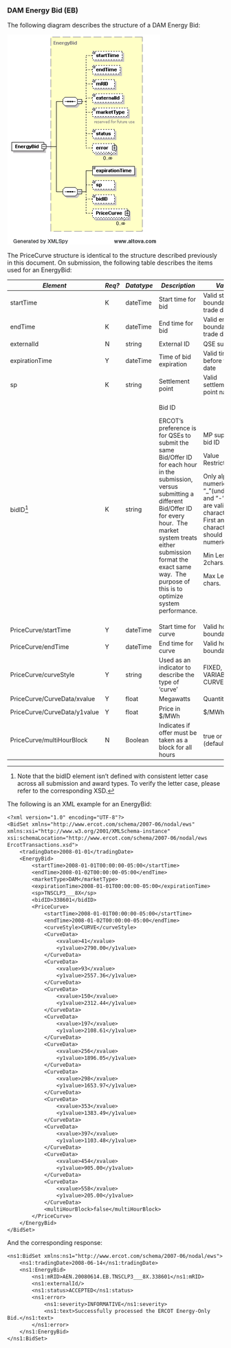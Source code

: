 ### DAM Energy Bid (EB)

The following diagram describes the structure of a DAM Energy Bid:

![DAM Energy Bid Structure](../Images/EnergyBid_Structure.png)

The PriceCurve structure is identical to the structure described
previously in this document. On submission, the following table
describes the items used for an EnergyBid:

<table style="width:100%;">
<colgroup>
<col style="width: 32%" />
<col style="width: 12%" />
<col style="width: 15%" />
<col style="width: 18%" />
<col style="width: 20%" />
</colgroup>
<thead>
<tr class="header">
<th><em>Element</em></th>
<th><em>Req?</em></th>
<th><em>Datatype</em></th>
<th><em>Description</em></th>
<th><em>Values</em></th>
</tr>
</thead>
<tbody>
<tr class="odd">
<td>startTime</td>
<td>K</td>
<td>dateTime</td>
<td>Start time for bid</td>
<td>Valid start hour boundary for trade date</td>
</tr>
<tr class="even">
<td>endTime</td>
<td>K</td>
<td>dateTime</td>
<td>End time for bid</td>
<td>Valid end hour boundary for trade date</td>
</tr>
<tr class="odd">
<td>externalId</td>
<td>N</td>
<td>string</td>
<td>External ID</td>
<td>QSE supplied</td>
</tr>
<tr class="even">
<td>expirationTime</td>
<td>Y</td>
<td>dateTime</td>
<td>Time of bid expiration</td>
<td>Valid time before trade date</td>
</tr>
<tr class="odd">
<td>sp</td>
<td>K</td>
<td>string</td>
<td>Settlement point</td>
<td>Valid settlement point name</td>
</tr>
<tr class="even">
<td>bidID<a href="#fn1" class="footnote-ref" id="fnref1"
role="doc-noteref"><sup>1</sup></a></td>
<td>K</td>
<td>string</td>
<td><p>Bid ID</p>
<p>ERCOT’s preference is for QSEs to submit the same Bid/Offer ID for
each hour in the submission, versus submitting a different Bid/Offer ID
for every hour.  The market system treats either submission format the
exact same way.  The purpose of this is to optimize system
performance.</p></td>
<td><p>MP supplied bid ID</p>
<p>Value Restrictions:</p>
<p>Only alpha numeric, “_”(underscore) and “-“(dash) are valid
characters. First and last character should be alpha numeric.</p>
<p>Min Length: 2chars.</p>
<p>Max Length: 12 chars.</p></td>
</tr>
<tr class="odd">
<td>PriceCurve/startTime</td>
<td>Y</td>
<td>dateTime</td>
<td>Start time for curve</td>
<td>Valid hour boundary</td>
</tr>
<tr class="even">
<td>PriceCurve/endTime</td>
<td>Y</td>
<td>dateTime</td>
<td>End time for curve</td>
<td>Valid hour boundary</td>
</tr>
<tr class="odd">
<td>PriceCurve/curveStyle</td>
<td>Y</td>
<td>string</td>
<td>Used as an indicator to describe the type of ‘curve’</td>
<td>FIXED, VARIABLE or CURVE</td>
</tr>
<tr class="even">
<td>PriceCurve/CurveData/xvalue</td>
<td>Y</td>
<td>float</td>
<td>Megawatts</td>
<td>Quantity in MW</td>
</tr>
<tr class="odd">
<td>PriceCurve/CurveData/y1value</td>
<td>Y</td>
<td>float</td>
<td>Price in $/MWh</td>
<td>$/MWh</td>
</tr>
<tr class="even">
<td>PriceCurve/multiHourBlock</td>
<td>N</td>
<td>Boolean</td>
<td>Indicates if offer must be taken as a block for all hours</td>
<td>true or false (default=false)</td>
</tr>
</tbody>
</table>
<aside id="footnotes" class="footnotes footnotes-end-of-document"
role="doc-endnotes">
<hr />
<ol>
<li id="fn1"><p>Note that the bidID element isn’t defined with
consistent letter case across all submission and award types. To verify
the letter case, please refer to the corresponding XSD.<a href="#fnref1"
class="footnote-back" role="doc-backlink">↩︎</a></p></li>
</ol>
</aside>

The following is an XML example for an EnergyBid:

~~~
<?xml version="1.0" encoding="UTF-8"?>
<BidSet xmlns="http://www.ercot.com/schema/2007-06/nodal/ews" xmlns:xsi="http://www.w3.org/2001/XMLSchema-instance" xsi:schemaLocation="http://www.ercot.com/schema/2007-06/nodal/ews ErcotTransactions.xsd">
    <tradingDate>2008-01-01</tradingDate>
    <EnergyBid>
        <startTime>2008-01-01T00:00:00-05:00</startTime>
        <endTime>2008-01-02T00:00:00-05:00</endTime>
        <marketType>DAM</marketType>
        <expirationTime>2008-01-01T00:00:00-05:00</expirationTime>
        <sp>TNSCLP3___8X</sp>
        <bidID>338601</bidID>
        <PriceCurve>
            <startTime>2008-01-01T00:00:00-05:00</startTime>
            <endTime>2008-01-02T00:00:00-05:00</endTime>
            <curveStyle>CURVE</curveStyle>
            <CurveData>
                <xvalue>41</xvalue>
                <y1value>2790.00</y1value>
            </CurveData>
            <CurveData>
                <xvalue>93</xvalue>
                <y1value>2557.36</y1value>
            </CurveData>
            <CurveData>
                <xvalue>150</xvalue>
                <y1value>2312.44</y1value>
            </CurveData>
            <CurveData>
                <xvalue>197</xvalue>
                <y1value>2108.61</y1value>
            </CurveData>
            <CurveData>
                <xvalue>256</xvalue>
                <y1value>1896.05</y1value>
            </CurveData>
            <CurveData>
                <xvalue>298</xvalue>
                <y1value>1653.97</y1value>
            </CurveData>
            <CurveData>
                <xvalue>353</xvalue>
                <y1value>1383.49</y1value>
            </CurveData>
            <CurveData>
                <xvalue>397</xvalue>
                <y1value>1103.48</y1value>
            </CurveData>
            <CurveData>
                <xvalue>454</xvalue>
                <y1value>905.00</y1value>
            </CurveData>
            <CurveData>
                <xvalue>558</xvalue>
                <y1value>205.00</y1value>
            </CurveData>
            <multiHourBlock>false</multiHourBlock>
        </PriceCurve>
    </EnergyBid>
</BidSet>
~~~

And the corresponding response:

~~~
<ns1:BidSet xmlns:ns1="http://www.ercot.com/schema/2007-06/nodal/ews">
    <ns1:tradingDate>2008-06-14</ns1:tradingDate>
    <ns1:EnergyBid>
        <ns1:mRID>AEN.20080614.EB.TNSCLP3___8X.338601</ns1:mRID>
        <ns1:externalId/>
        <ns1:status>ACCEPTED</ns1:status>
        <ns1:error>
            <ns1:severity>INFORMATIVE</ns1:severity>
            <ns1:text>Successfully processed the ERCOT Energy-Only Bid.</ns1:text>
        </ns1:error>
    </ns1:EnergyBid>
</ns1:BidSet>
~~~
